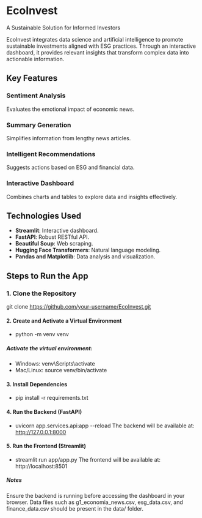 # EcoInvest  
A Sustainable Solution for Informed Investors  

EcoInvest integrates data science and artificial intelligence to promote sustainable investments aligned with ESG practices. Through an interactive dashboard, it provides relevant insights that transform complex data into actionable information.  

## Key Features  

### Sentiment Analysis  
Evaluates the emotional impact of economic news.  

### Summary Generation  
Simplifies information from lengthy news articles.  

### Intelligent Recommendations  
Suggests actions based on ESG and financial data.  

### Interactive Dashboard  
Combines charts and tables to explore data and insights effectively.  

## Technologies Used  

- **Streamlit**: Interactive dashboard.  
- **FastAPI**: Robust RESTful API.  
- **Beautiful Soup**: Web scraping.  
- **Hugging Face Transformers**: Natural language modeling.  
- **Pandas and Matplotlib**: Data analysis and visualization.  

## Steps to Run the App  

### 1. Clone the Repository  
git clone https://github.com/your-username/EcoInvest.git

#### 2. Create and Activate a Virtual Environment
- python -m venv venv

##### Activate the virtual environment:
- Windows: venv\Scripts\activate
- Mac/Linux: source venv/bin/activate

#### 3. Install Dependencies
- pip install -r requirements.txt

#### 4. Run the Backend (FastAPI)
- uvicorn app.services.api:app --reload
The backend will be available at: http://127.0.0.1:8000

#### 5. Run the Frontend (Streamlit)
- streamlit run app/app.py
The frontend will be available at: http://localhost:8501

##### Notes
Ensure the backend is running before accessing the dashboard in your browser.
Data files such as g1_economia_news.csv, esg_data.csv, and finance_data.csv should be present in the data/ folder.






